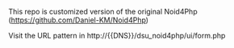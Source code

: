 This repo is customized version of the original Noid4Php (https://github.com/Daniel-KM/Noid4Php)

Visit the URL pattern in http://{{DNS}}/dsu_noid4php/ui/form.php
